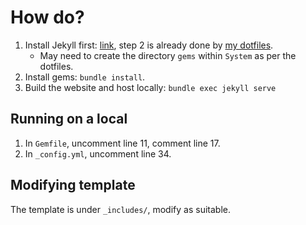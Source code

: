 # How do?

1. Install Jekyll first: [link](https://jekyllrb.com/docs/installation/ubuntu/), step 2 is already done by [my dotfiles](https://github.com/jjshoots/fish_dotfiles/blob/main/sets.fish#L18).
    - May need to create the directory `gems` within `System` as per the dotfiles.
2. Install gems: `bundle install`.
3. Build the website and host locally: `bundle exec jekyll serve`

## Running on a local

1. In `Gemfile`, uncomment line 11, comment line 17.
2. In `_config.yml`, uncomment line 34.

## Modifying template

The template is under `_includes/`, modify as suitable.

